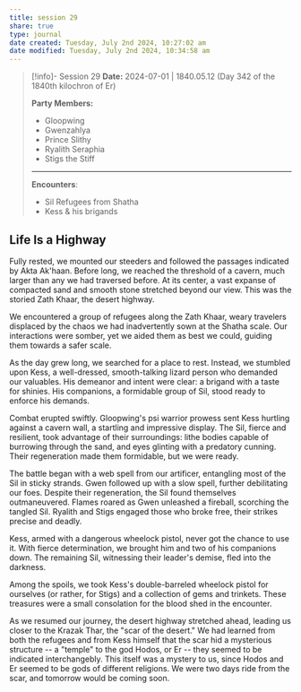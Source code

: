 ```yaml
---
title: session 29
share: true
type: journal
date created: Tuesday, July 2nd 2024, 10:27:02 am
date modified: Tuesday, July 2nd 2024, 10:34:58 am
---
```


> [!info]- Session 29 **Date:** 2024-07-01 | 1840.05.12 (Day 342 of the 1840th kilochron of Er)
>
> **Party Members:**
> 
> - Gloopwing
> - Gwenzahlya 
> - Prince Slithy 
> - Ryalith Seraphia 
> - Stigs the Stiff 
> 
> ---
> 
> **Encounters**:
> - Sil Refugees from Shatha 
> - Kess & his brigands 

## Life Is a Highway
Fully rested, we mounted our steeders and followed the passages indicated by Akta Ak'haan. Before long, we reached the threshold of a cavern, much larger than any we had traversed before. At its center, a vast expanse of compacted sand and smooth stone stretched beyond our view. This was the storied Zath Khaar, the desert highway.

We encountered a group of refugees along the Zath Khaar, weary travelers displaced by the chaos we had inadvertently sown at the Shatha scale. Our interactions were somber, yet we aided them as best we could, guiding them towards a safer scale.

As the day grew long, we searched for a place to rest. Instead, we stumbled upon Kess, a well-dressed, smooth-talking lizard person who demanded our valuables. His demeanor and intent were clear: a brigand with a taste for shinies. His companions, a formidable group of Sil, stood ready to enforce his demands.

Combat erupted swiftly. Gloopwing's psi warrior prowess sent Kess hurtling against a cavern wall, a startling and impressive display. The Sil, fierce and resilient, took advantage of their surroundings: lithe bodies capable of burrowing through the sand, and eyes glinting with a predatory cunning. Their regeneration made them formidable, but we were ready.

The battle began with a web spell from our artificer, entangling most of the Sil in sticky strands. Gwen followed up with a slow spell, further debilitating our foes. Despite their regeneration, the Sil found themselves outmaneuvered. Flames roared as Gwen unleashed a fireball, scorching the tangled Sil. Ryalith and Stigs engaged those who broke free, their strikes precise and deadly.

Kess, armed with a dangerous wheelock pistol, never got the chance to use it. With fierce determination, we brought him and two of his companions down. The remaining Sil, witnessing their leader's demise, fled into the darkness.

Among the spoils, we took Kess's double-barreled wheelock pistol for ourselves (or rather, for Stigs) and a collection of gems and trinkets. These treasures were a small consolation for the blood shed in the encounter. 

As we resumed our journey, the desert highway stretched ahead, leading us closer to the Krazak Thar, the "scar of the desert." We had learned from both the refugees and from Kess himself that the scar hid a mysterious structure -- a "temple" to the god Hodos, or Er -- they seemed to be indicated interchangebly. This itself was a mystery to us, since Hodos and Er seemed to be gods of different religions. We were two days ride from the scar, and tomorrow would be coming soon. 


